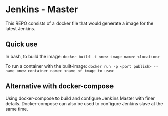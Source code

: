# Jenkins - Master
This REPO consists of a docker file that would generate a image for the latest Jenkins.

## Quick use
In bash, to build the image:
``docker build -t <new image name> <location>``

To run a container with the built-image:
``docker run -p <port publish> --name <new container name> <name of image to use>``

## Alternative with docker-compose
Using docker-compose to build and configure Jenkins Master with finer details.
Docker-compose can also be used to configure Jenkins slave at the same time.
